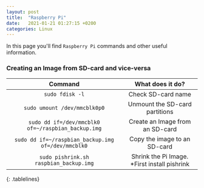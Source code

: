 ```yaml
---
layout: post
title:  "Raspberry Pi"
date:   2021-01-21 01:27:15 +0200
categories: Linux
---
```


In this page you'll find `Raspberry Pi` commands and other useful information.

<style>
.tablelines table, .tablelines td, .tablelines th {
        border: 1px solid black;
        }
</style>

### Creating an Image from SD-card and vice-versa

| **Command**  | **What does it do?** |
|:-------------:|:-------------:|
| `sudo fdisk -l`                                     |  Check SD-card name |
| `sudo umount /dev/mmcblk0p0`                        |  Unmount the SD-card partitions |
| `sudo dd if=/dev/mmcblk0 of=~/raspbian_backup.img`  |  Create an Image from an SD-card |
| `sudo dd if=~/raspbian_backup.img of=/dev/mmcblk0`  |  Copy the image to an SD-card |
| `sudo pishrink.sh raspbian_backup.img`              |  Shrink the Pi Image.  \*First install pishrink |
{: .tablelines}

